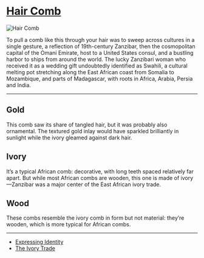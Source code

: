 # [Hair Comb](http://artsmia.github.io/griot/#/o/114833)
![Hair Comb](http://api.artsmia.org/images/114833/medium.jpg)

To pull a comb like this through your hair was to sweep across cultures in a single gesture, a reflection of 19th-century Zanzibar, then the cosmopolitan capital of the Omani Emirate, host to a United States consul, and a bustling harbor to ships from around the world. The lucky Zanzibari woman who received it as a wedding gift undoubtedly identified as Swahili, a cultural melting pot stretching along the East African coast from Somalia to Mozambique, and parts of Madagascar, with roots in Africa, Arabia, Persia and India.

---

## Gold

This comb saw its share of tangled hair, but it was probably also ornamental. The textured gold inlay would have sparkled brilliantly in sunlight while the ivory gleamed against dark hair.

## Ivory

It’s a typical African comb: decorative, with long teeth spaced relatively far apart. But while most African combs are wooden, this one is made of ivory—Zanzibar was a major center of the East African ivory trade.

## Wood

These combs resemble the ivory comb in form but not material: they’re wooden, which is more typical for African combs.

---

* [Expressing Identity](../stories/expressing-identity.md)
* [The Ivory Trade](../stories/the-ivory-trade.md)
